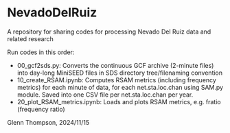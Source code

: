 # NevadoDelRuiz
A repository for sharing codes for processing Nevado Del Ruiz data and related research

Run codes in this order:

* 00_gcf2sds.py:               Converts the continuous GCF archive (2-minute files) into day-long MiniSEED files in SDS directory tree/filenaming convention
* 10_create_RSAM.ipynb:        Computes RSAM metrics (including frequency metrics) for each minute of data, for each net.sta.loc.chan using SAM.py module. Saved into one CSV file per net.sta.loc.chan per year.
* 20_plot_RSAM_metrics.ipynb:  Loads and plots RSAM metrics, e.g. fratio (frequency ratio)

Glenn Thompson, 2024/11/15
